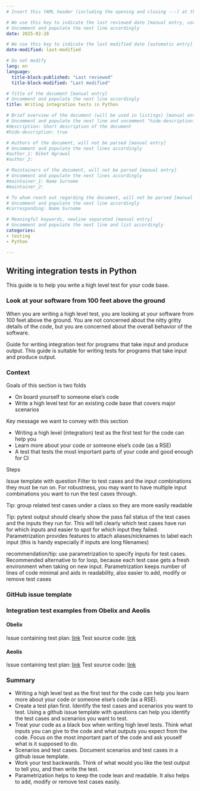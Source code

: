 ```yaml
---
# Insert this YAML header (including the opening and closing ---) at the beginning of the document and fill it out accordingly

# We use this key to indicate the last reviewed date [manual entry, use YYYY-MM-DD]
# Uncomment and populate the next line accordingly
date: 2025-02-28

# We use this key to indicate the last modified date [automatic entry]
date-modified: last-modified

# Do not modify
lang: en
language: 
  title-block-published: "Last reviewed"
  title-block-modified: "Last modified"

# Title of the document [manual entry]
# Uncomment and populate the next line accordingly
title: Writing integration tests in Python

# Brief overview of the document (will be used in listings) [manual entry]
# Uncomment and populate the next line and uncomment "hide-description: true".
#description: Short description of the document
#hide-description: true

# Authors of the document, will not be parsed [manual entry]
# Uncomment and populate the next lines accordingly
#author_1: Niket Agrawal
#author_2:

# Maintainers of the document, will not be parsed [manual entry]
# Uncomment and populate the next lines accordingly
#maintainer_1: Name Surname
#maintainer_2:

# To whom reach out regarding the document, will not be parsed [manual entry]
# Uncomment and populate the next line accordingly
#corresponding: Name Surname

# Meaningful keywords, newline separated [manual entry]
# Uncomment and populate the next line and list accordingly
categories: 
- testing 
- Python

---
```


## Writing integration tests in Python


This guide is to help you write a high level test for your code base. 

### Look at your software from 100 feet above the ground

When you are writing a high level test, you are looking at your software from 100 feet above the ground. You are not concerned about the nitty gritty details of the code, but you are concerned about the overall behavior of the software. 


Guide for writing integration test for programs that take input and produce output. 
This guide is suitable for writing tests for programs that take input and produce output.


### Context

Goals of this section is two folds
- On board yourself to someone else’s code
- Write a high level test for an existing code base that covers major scenarios

Key message we want to convey with this section
- Writing a high level (integration) test as the first test for the code can help you
- Learn more about your code or someone else’s code (as a RSE)
- A test that tests the most important parts of your code and good enough for CI


Steps

Issue template with question
Filter to test cases and the input combinations they must be run on. For robustness, you may want to have multiple input combinations you want to run the test cases through. 

Tip: group related test cases under a class so they are more easily readable

Tip: pytest output should clearly show the pass fail status of the test cases and the inputs they run for. This will tell clearly which test cases have run for which inputs and easier to spot for which input they failed. Parametrization provides features to attach aliases/nicknames to label each input (this is handy especially if inputs are long filenames) 


recommendation/tip: use parametrization to specify inputs for test cases. Recommended alternative to for loop, because each test case gets a fresh environment when taking on new input. Parametrization keeps number of lines of code minimal and aids in readability, also easier to add, modify or remove test cases



### GitHub issue template



### Integration test examples from Obelix and Aeolis

#### Obelix
Issue containing test plan: [link](https://github.com/openearth/aeolis-python/issues/60)
Test source code: [link]()


#### Aeolis
Issue containing test plan: [link]()
Test source code: [link]()


### Summary
- Writing a high level test as the first test for the code can help you learn more about your code or someone else’s code (as a RSE). 
- Create a test plan first. Identify the test cases and scenarios you want to test. Using a github issue template with questions can help you identify the test cases and scenarios you want to test.
- Treat your code as a black box when writing high level tests. Think what inputs you can give to the code and what outputs you expect from the code. Focus on the most important part of the code and ask youself what is it supposed to do. 
- Scenarios and test cases. Document scenarios and test cases in a github issue template.
- Work your test backwards. Think of what would you like the test output to tell you, and then write the test. 
- Parametrization helps to keep the code lean and readable. It also helps to add, modify or remove test cases easily.